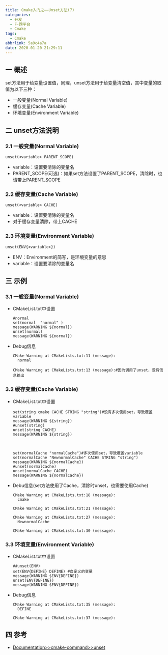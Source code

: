 ```yaml
---
title: Cmake入门之——Unset方法(7)
categories:
  - 开发
  - F-跨平台
  - Cmake
tags:
  - Cmake
abbrlink: 5a9c4a7a
date: 2020-01-20 21:29:11
---
```

## 一 概述

set方法用于给变量设置值，同理，unset方法用于给变量清空值，其中变量的取值为以下三种：  

* 一般变量(Normal Variable)
* 缓存变量(Cache Variable)
* 环境变量(Environment Variable)  

<!--more-->

## 二 unset方法说明

### 2.1 一般变量(Normal Variable)

```
unset(<variable> PARENT_SCOPE)
```

* variable：设置要清除的变量名
* PARENT_SCOPE(可选)：如果set方法设置了PARENT_SCOPE，清除时，也请带上PARENT_SCOPE

### 2.2 缓存变量(Cache Variable)

```
unset(<variable> CACHE)
```

* variable：设置要清除的变量名
* 对于缓存变量清除，带上CACHE

### 2.3 环境变量(Environment Variable)  

```
unset(ENV{<variable>})
```

* ENV：Environment的简写，是环境变量的意思
* variable：设置要清除的变量名

## 三 示例

### 3.1 一般变量(Normal Variable)
* CMakeList.txt中设置

  ```
  #normal
  set(normal  "normal" )
  message(WARNING ${normal})
  unset(normal)
  message(WARNING ${normal}) 
  ```


* Debug信息

  ```
  CMake Warning at CMakeLists.txt:11 (message):
    normal
  
  CMake Warning at CMakeLists.txt:13 (message):#因为调用了unset，没有信息输出
  ```

### 3.2  缓存变量(Cache Variable)

* CMakeList.txt中设置

  ```
  set(string cmake CACHE STRING "string")#没有多次使用set，导致覆盖variable
  message(WARNING ${string})
  #unset(string)
  unset(string CACHE)
  message(WARNING ${string})
  
  
  
  set(normalCache "normalCache")#多次使用set，导致覆盖variable
  set(normalCache "NewnormalCache" CACHE STRING "string")
  message(WARNING ${normalCache})
  #unset(normalCache)
  unset(normalCache CACHE)
  message(WARNING ${normalCache})
  ```

* Debu信息(set方法使用了Cache，清除时unset，也需要使用Cache)

  ```
  CMake Warning at CMakeLists.txt:18 (message):
    cmake
  
  CMake Warning at CMakeLists.txt:21 (message):
  
  CMake Warning at CMakeLists.txt:27 (message):
    NewnormalCache
  
  CMake Warning at CMakeLists.txt:30 (message):
  ```

### 3.3 环境变量(Environment Variable) 

* CMakeList.txt中设置

  ```
  ##unset(ENV)
  set(ENV{DEFINE} DEFINE) #自定义的变量
  message(WARNING $ENV{DEFINE})
  unset(ENV{DEFINE})
  message(WARNING $ENV{DEFINE})
  ```

* Debug信息

  ```
  CMake Warning at CMakeLists.txt:35 (message):
    DEFINE
  
  CMake Warning at CMakeLists.txt:37 (message):
  ```

## 四 参考

* [Documentation>>cmake-command>>unset][1]

[1]:https://cmake.org/cmake/help/v3.16/command/unset.html?highlight=unset#unset-normal-variable-or-cache-entry